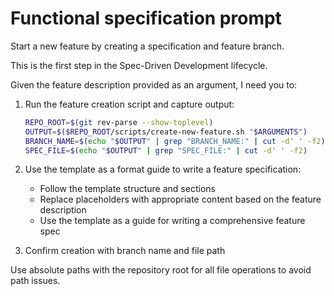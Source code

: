 # Functional specification prompt

Start a new feature by creating a specification and feature branch.

This is the first step in the Spec-Driven Development lifecycle.

Given the feature description provided as an argument, I need you to:

1. Run the feature creation script and capture output:
   ```bash
   REPO_ROOT=$(git rev-parse --show-toplevel)
   OUTPUT=$($REPO_ROOT/scripts/create-new-feature.sh "$ARGUMENTS")
   BRANCH_NAME=$(echo "$OUTPUT" | grep "BRANCH_NAME:" | cut -d' ' -f2)
   SPEC_FILE=$(echo "$OUTPUT" | grep "SPEC_FILE:" | cut -d' ' -f2)
   ```

2. Use the template as a format guide to write a feature specification:
   - Follow the template structure and sections
   - Replace placeholders with appropriate content based on the feature description
   - Use the template as a guide for writing a comprehensive feature spec

3. Confirm creation with branch name and file path

Use absolute paths with the repository root for all file operations to avoid path issues.

